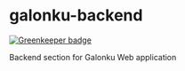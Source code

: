 # galonku-backend

[![Greenkeeper badge](https://badges.greenkeeper.io/andromedaorg/galonku-backend.svg)](https://greenkeeper.io/)

Backend section for Galonku Web application
